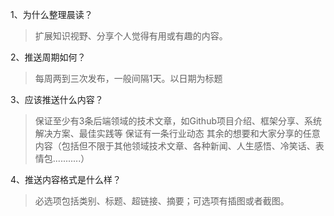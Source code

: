 

1、为什么整理晨读？

> 扩展知识视野、分享个人觉得有用或有趣的内容。



2、推送周期如何？

> 每周两到三次发布，一般间隔1天。以日期为标题



3、应该推送什么内容？

> 保证至少有3条后端领域的技术文章，如Github项目介绍、框架分享、系统解决方案、最佳实践等
> 保证有一条行业动态
> 其余的想要和大家分享的任意内容（包括但不限于其他领域技术文章、各种新闻、人生感悟、冷笑话、表情包...........）

4、推送内容格式是什么样？

> 必选项包括类别、标题、超链接、摘要；可选项有插图或者截图。


